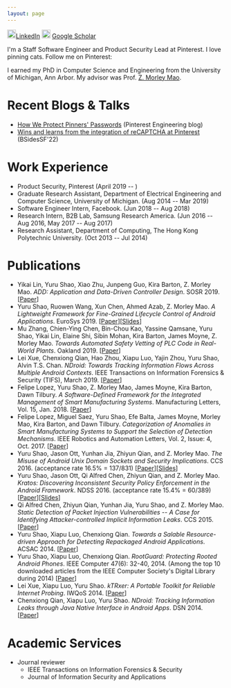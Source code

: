 ```yaml
---
layout: page
---
```


<img src="https://content.linkedin.com/content/dam/me/business/en-us/amp/brand-site/v2/bg/LI-Bug.svg.original.svg" width="20"/>[LinkedIn](https://www.linkedin.com/in/yurushao) <img src="/assets/images/icons/google_scholar.png" width="20"/> [Google Scholar](https://scholar.google.com/citations?user=XT85w60AAAAJ)

I'm a Staff Software Engineer and Product Security Lead at Pinterest. I love pinning cats. Follow me on Pinterest:

<script async defer src="//assets.pinterest.com/js/pinit.js"></script>
<a data-pin-do="embedUser" data-pin-board-width="400" data-pin-scale-height="240" data-pin-scale-width="80" href="https://www.pinterest.com/MeowsterMedia/"></a>

I earned my PhD in Computer Science and Engineering from the University of Michigan, Ann Arbor. My advisor was Prof. [Z. Morley Mao](http://web.eecs.umich.edu/~zmao/).

# Recent Blogs & Talks
  - [How We Protect Pinners' Passwords][blog_password_sec] (Pinterest Engineering blog)
  - [Wins and learns from the integration of reCAPTCHA at Pinterest][recaptcha] (BSidesSF'22)

[blog_password_sec]: https://medium.com/pinterest-engineering/how-we-protect-pinners-passwords-e769135734d
[recaptcha]: /assets/pdf/reCAPTCHA_Wins_and_Learns.pdf

# Work Experience
  - Product Security, Pinterest (April 2019 -- )
  - Graduate Research Assistant, Department of Electrical Engineering and Computer Science, University of Michigan. (Aug 2014 -- Mar 2019)
  - Software Engineer Intern, Facebook. (Jun 2018 -- Aug 2018)
  - Research Intern, B2B Lab, Samsung Research America. (Jun 2016 -- Aug 2016, May 2017 -- Aug 2017)
  - Research Assistant, Department of Computing, The Hong Kong Polytechnic University. (Oct 2013 -- Jul 2014)

# Publications

  - Yikai Lin, Yuru Shao, Xiao Zhu, Junpeng Guo, Kira Barton, Z. Morley Mao. _ADD: Application and Data-Driven Controller Design_. SOSR 2019. [[Paper][paper_sosr19]]
  - Yuru Shao, Ruowen Wang, Xun Chen, Ahmed Azab, Z. Morley Mao. _A Lightweight Framework for Fine-Grained Lifecycle Control of Android Applications_. EuroSys 2019. [[Paper][paper_eurosys19]][[Slides][slides_eurosys19]]
  - Mu Zhang, Chien-Ying Chen, Bin-Chou Kao, Yassine Qamsane, Yuru Shao, Yikai Lin, Elaine Shi, Sibin Mohan, Kira Barton, James Moyne, Z. Morley Mao. _Towards Automated Safety Vetting of PLC Code in Real-World Plants_. Oakland 2019. [[Paper][paper_oakland19]]
  - Lei Xue, Chenxiong Qian, Hao Zhou, Xiapu Luo, Yajin Zhou, Yuru Shao, Alvin T.S. Chan. _NDroid: Towards Tracking Information Flows Across Multiple Android Contexts_. IEEE Transactions on Information Forensics & Security (TIFS), March 2019. [[Paper][paper_ndroid_tifs]]
  - Felipe Lopez, Yuru Shao, Z. Morley Mao, James Moyne, Kira Barton, Dawn Tilbury. _A Software-Defined Framework for the Integrated Management of Smart Manufacturing Systems_. Manufacturing Letters, Vol. 15, Jan. 2018. [[Paper][paper_sdc_framework]]
  - Felipe Lopez, Miguel Saez, Yuru Shao, Efe Balta, James Moyne, Morley Mao, Kira Barton, and Dawn Tilbury. _Categorization of Anomalies in Smart Manufacturing Systems to Support the Selection of Detection Mechanisms_. IEEE Robotics and Automation Letters, Vol. 2, Issue: 4, Oct. 2017. [[Paper][paper_anomaly_detection]]
  - Yuru Shao, Jason Ott, Yunhan Jia, Zhiyun Qian, and Z. Morley Mao. _The Misuse of Android Unix Domain Sockets and Security Implications_. CCS 2016. (acceptance rate 16.5% = 137/831) [[Paper][paper_ccs16]][[Slides][slides_ccs16]]
  - Yuru Shao, Jason Ott, Qi Alfred Chen, Zhiyun Qian, and Z. Morley Mao. _Kratos: Discovering Inconsistent Security Policy Enforcement in the Android Framework_. NDSS 2016. (acceptance rate 15.4% = 60/389) [[Paper][paper_ndss16]][[Slides][slides_ndss16]]
  - Qi Alfred Chen, Zhiyun Qian, Yunhan Jia, Yuru Shao, and Z. Morley Mao. _Static Detection of Packet Injection Vulnerabilities -- A Case for Identifying Attacker-controlled Implicit Information Leaks_. CCS 2015. [[Paper][paper_alfred_ccs15]]
  - Yuru Shao, Xiapu Luo, Chenxiong Qian. _Towards a Salable Resource-driven Approach for Detecting Repackaged Android Applications_. ACSAC 2014. [[Paper][paper_acsac14]]
  - Yuru Shao, Xiapu Luo, Chenxiong Qian. _RootGuard: Protecting Rooted Android Phones_.  IEEE Computer 47(6): 32-40, 2014. (Among the top 10 downloaded articles from the IEEE Computer Society's Digital Library during 2014) [[Paper][paper_rootguard]]
  - Lei Xue, Xiapu Luo, Yuru Shao. _kTRxer: A Portable Toolkit for Reliable Internet Probing_. IWQoS 2014. [[Paper][paper_leixue_iwqos14]]
  - Chenxiong Qian, Xiapu Luo, Yuru Shao. _NDroid: Tracking Information Leaks through Java Native Interface in Android Apps_. DSN 2014. [[Paper][paper_chenxiong_dsn14]]


[paper_sosr19]: https://linerd.github.io/papers/lin2019add.pdf
[paper_eurosys19]: /assets/pdf/diehard_eurosys19.pdf
[slides_eurosys19]: /assets/pdf/diehard_slides_eurosys19.pdf
[paper_oakland19]: https://drive.google.com/file/d/14_zxjyMYyJxJEj0wPkCOaNA7F2FCY9jE
[paper_sdc_framework]: https://www.sciencedirect.com/science/article/pii/S2213846317300767
[paper_ndroid_tifs]: https://ieeexplore.ieee.org/document/8443386
[paper_anomaly_detection]: http://ieeexplore.ieee.org/document/7945261/
[paper_ccs16]: http://web.eecs.umich.edu/~yurushao/pubs/sinspector_ccs2016.pdf
[slides_ccs16]: http://web.eecs.umich.edu/~yurushao/pubs/sinspector_ccs2016_slides.pdf
[paper_ndss16]: http://web.eecs.umich.edu/~yurushao/pubs/kratos_ndss2016.pdf
[slides_ndss16]: http://web.eecs.umich.edu/~yurushao/pubs/kratos_ndss2016_slides.pdf
[paper_alfred_ccs15]: http://web.eecs.umich.edu/~alfchen/alfred_ccs15.pdf
[paper_acsac14]: http://www4.comp.polyu.edu.hk/~csxluo/ResDroid.pdf
[paper_rootguard]: http://www4.comp.polyu.edu.hk/~csxluo/RootGuard.pdf
[paper_leixue_iwqos14]: http://ieeexplore.ieee.org/stamp/stamp.jsp?tp=&arnumber=6914311
[paper_chenxiong_dsn14]: http://www4.comp.polyu.edu.hk/~csxluo/NDroid.pdf

<!--
# Posters

  - Yikai Lin, Yuru Shao, Xiao Zhu, Junpeng Guo, Kira Barton, Z. Morley Mao. _ADD: Application and Data-Driven Controller Design_. [[PDF][poster_add_sosr2019]]
  - Yuru Shao, Ruowang Zhang, Andrew Ramacher, Kira Barton, Z. Morley Mao. _Context-Aware Intrusion Detection in Smart Manufacturing Systems_. The 2018 MIDAS Annual Symposium. [[PDF][poster_midas2018]]

[poster_add_sosr2019]: http://web.eecs.umich.edu/~yurushao/pubs/SOSR2019_ADD_poster.pdf
[poster_midas2018]: http://web.eecs.umich.edu/~yurushao/pubs/MIDAS2018_poster.pdf
-->

<!--  - Intern, Antiy Labs. (Aug 2013 -- Oct 2013) -->

<!--
# Awards & Honors

  - ACM CCS Student Travel Grant, Association for Computing Machinery (2016)
  - Rackham Conference Travel Grant, University of Michigan (2015, 2016)
  - USENIX Security Student Travel Grant, USENIX Association (2015)
  - Google Excellence Scholarship, Google (2012)
-->

# Academic Services

  - Journal reviewer
    - IEEE Transactions on Information Forensics & Security
    - Journal of Information Security and Applications

